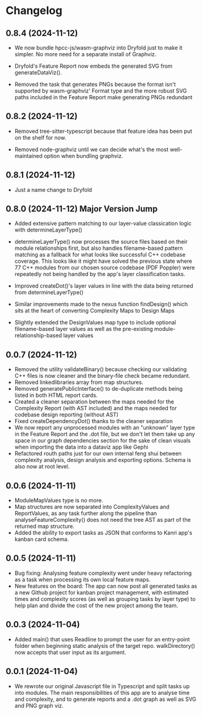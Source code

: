 # Changelog

## 0.8.4 (2024-11-12)

* We now bundle hpcc-js/wasm-graphviz into Dryfold just to make it simpler. No more need for a separate install of Graphviz.

* Dryfold's Feature Report now embeds the generated SVG from generateDataViz().

* Removed the task that generates PNGs because the format isn't supported by wasm-graphviz' Format type
and the more robust SVG paths included in the Feature Report make generating PNGs redundant

## 0.8.2 (2024-11-12)

* Removed tree-sitter-typescript because that feature idea has been put on the shelf for now.

* Removed node-graphviz until we can decide what's the most well-maintained option when bundling graphviz.

## 0.8.1 (2024-11-12)

* Just a name change to Dryfold

## 0.8.0 (2024-11-12) Major Version Jump

* Added extensive pattern matching to our layer-value classication logic with determineLayerType()

* determineLayerType() now processes the source files based on their module relationships first, but also handles filename-based pattern matching as a fallback for what looks like successful C++ codebase coverage. This looks like it might have solved the previous state where 77 C++ modules from our chosen source codebase (PDF Poppler) were repeatedly not being handled by the app's layer classification tasks.

* Improved createDot()'s layer values in line with the data being returned from determineLayerType()

* Similar improvements made to the nexus function findDesign() which sits at the heart of converting Complexity Maps to Design Maps

* Slightly extended the DesignValues map type to include optional filename-based layer values as well as the pre-existing module-relationship-based layer values

## 0.0.7 (2024-11-12)

* Removed the utility validateBinary() because checking our validating C++ files is now cleaner and the binary-file check became redundant.
* Removed linkedlibraries array from map structures.
* Removed generatePublicInterface() to de-duplicate methods being listed in both HTML report cards.
* Created a cleaner separation between the maps needed for the Complexity Report (with AST included) and the maps needed for codebase design reporting (without AST)
* Fixed createDependencyDot() thanks to the cleaner separation
* We now report any unprocessed modules with an "unknown" layer type in the Feature Report and the .dot file, but we don't let them take up any space in our graph dependencies section for the sake of clean visuals when importing the data into a dataviz app like Gephi
* Refactored routh paths just for our own internal feng shui between complexity analysis, design analysis and exporting options. Schema is also now at root level.

## 0.0.6 (2024-11-11)

* ModuleMapValues type is no more.
* Map structures are now separated into ComplexityValues and ReportValues, as any task further along the pipeline than analyseFeatureComplexity() does not need the tree AST as part of the returned map structure.
* Added the ability to export tasks as JSON that conforms to Kanri app's kanban card schema.

## 0.0.5 (2024-11-11)

* Bug fixing: Analysing feature complexity went under heavy refactoring as a task when processing its own local feature maps.
* New features on the board: The app can now post all generated tasks as a new Github project for kanban project management, with estimated times and complexity scores (as well as grouping tasks by layer type) to help plan and divide the cost of the new project among the team.

## 0.0.3 (2024-11-04)

* Added main() that uses Readline to prompt the user for an entry-point folder when beginning static analysis of the target repo. walkDirectory() now accepts that user input as its argument.

## 0.0.1 (2024-11-04)

* We rewrote our original Javascript file in Typescript and split tasks up into modules. The main responsibilities of this app are to analyse time and complexity, and to generate reports and a .dot graph as well as SVG and PNG graph viz.